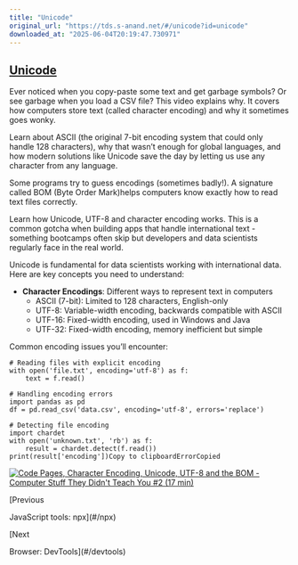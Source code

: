 ```yaml
---
title: "Unicode"
original_url: "https://tds.s-anand.net/#/unicode?id=unicode"
downloaded_at: "2025-06-04T20:19:47.730971"
---
```


[Unicode](#/unicode?id=unicode)
-------------------------------

Ever noticed when you copy-paste some text and get garbage symbols? Or see garbage when you load a CSV file? This video explains why. It covers how computers store text (called character encoding) and why it sometimes goes wonky.

Learn about ASCII (the original 7-bit encoding system that could only handle 128 characters), why that wasn’t enough for global languages, and how modern solutions like Unicode save the day by letting us use any character from any language.

Some programs try to guess encodings (sometimes badly!). A signature called BOM (Byte Order Mark)helps computers know exactly how to read text files correctly.

Learn how Unicode, UTF-8 and character encoding works. This is a common gotcha when building apps that handle international text - something bootcamps often skip but developers and data scientists regularly face in the real world.

Unicode is fundamental for data scientists working with international data. Here are key concepts you need to understand:

* **Character Encodings**: Different ways to represent text in computers
  + ASCII (7-bit): Limited to 128 characters, English-only
  + UTF-8: Variable-width encoding, backwards compatible with ASCII
  + UTF-16: Fixed-width encoding, used in Windows and Java
  + UTF-32: Fixed-width encoding, memory inefficient but simple

Common encoding issues you’ll encounter:

```
# Reading files with explicit encoding
with open('file.txt', encoding='utf-8') as f:
    text = f.read()

# Handling encoding errors
import pandas as pd
df = pd.read_csv('data.csv', encoding='utf-8', errors='replace')

# Detecting file encoding
import chardet
with open('unknown.txt', 'rb') as f:
    result = chardet.detect(f.read())
print(result['encoding'])Copy to clipboardErrorCopied
```

[![Code Pages, Character Encoding, Unicode, UTF-8 and the BOM - Computer Stuff They Didn't Teach You #2 (17 min)](https://i.ytimg.com/vi_webp/jeIBNn5Y5fI/sddefault.webp)](https://youtu.be/jeIBNn5Y5fI)

[Previous

JavaScript tools: npx](#/npx)

[Next

Browser: DevTools](#/devtools)
